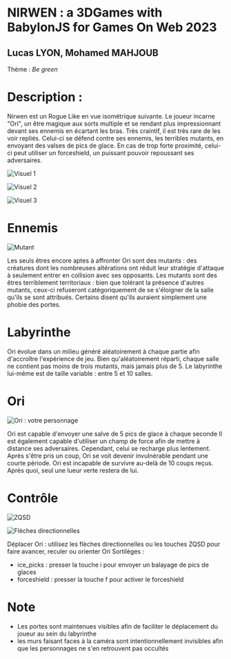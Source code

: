 # NIRWEN : a 3DGames with BabylonJS for Games On Web 2023 
## Lucas LYON, Mohamed MAHJOUB

Thème : *Be green*

# Description :
Nirwen est un Rogue Like en vue isométrique suivante.
Le joueur incarne "Ori", un être magique aux sorts multiple et se rendant plus impressionnant devant ses ennemis en écartant les bras. Très craintif, il est très rare de les voir repliés.
Celui-ci se défend contre ses ennemis, les terribles mutants, en envoyant des valses de pics de glace. En cas de trop forte proximité, celui-ci peut utiliser un forceshield, un puissant pouvoir repoussant ses adversaires.

![Visuel 1](Visuel/GamePlay1.png)

![Visuel 2](Visuel/GamePlay2.png)

![Visuel 3](Visuel/GamePlay3.png)

# Ennemis 

![Mutant](Visuel/Mutant.PNG)

Les seuls êtres encore aptes à affronter Ori sont des mutants : des créatures dont les nombreuses altérations ont réduit leur stratégie d'attaque à seulement entrer en collision avec ses opposants. Les mutants sont des êtres terriblement territoriaux : bien que tolérant la présence d'autres mutants, ceux-ci refuseront catégoriquement de se s'éloigner de la salle qu'ils se sont attribués. Certains disent qu'ils auraient simplement une phobie des portes.

# Labyrinthe
Ori évolue dans un milieu généré aléatoirement à chaque partie afin d'accroître l'expérience de jeu. Bien qu'aléatoirement réparti, chaque salle ne contient pas moins de trois mutants, mais jamais plus de 5.
Le labyrinthe lui-même est de taille variable : entre 5 et 10 salles.

# Ori 

![Ori : votre personnage](Visuel/Ori.PNG)

Ori est capable d'envoyer une salve de 5 pics de glace à chaque seconde
Il est également capable d'utiliser un champ de force afin de mettre à distance ses adversaires. Cependant, celui se recharge plus lentement.
Après s'être pris un coup, Ori se voit devenir invulnérable pendant une courte période.
Ori est incapable de survivre au-delà de 10 coups reçus. Après quoi, seul une lueur verte restera de lui.

# Contrôle

![ZQSD](Visuel/zqsd.jpg)

![Flèches directionnelles](Visuel/arrow-keys.jpg)

Déplacer Ori : utilisez les flèches directionnelles ou les touches ZQSD pour faire avancer, reculer ou orienter Ori
Sortilèges : 
- ice_picks : presser la touche i pour envoyer un balayage de pics de glaces
- forceshield : presser la touche f pour activer le forceshield

# Note 
- Les portes sont maintenues visibles afin de faciliter le déplacement du joueur au sein du labyrinthe
- les murs faisant faces à la caméra sont intentionnellement invisibles afin que les personnages ne s'en retrouvent pas occultés 
